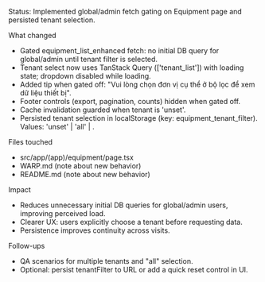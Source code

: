 Status: Implemented global/admin fetch gating on Equipment page and persisted tenant selection.

What changed
- Gated equipment_list_enhanced fetch: no initial DB query for global/admin until tenant filter is selected.
- Tenant select now uses TanStack Query (['tenant_list']) with loading state; dropdown disabled while loading.
- Added tip when gated off: "Vui lòng chọn đơn vị cụ thể ở bộ lọc để xem dữ liệu thiết bị".
- Footer controls (export, pagination, counts) hidden when gated off.
- Cache invalidation guarded when tenant is 'unset'.
- Persisted tenant selection in localStorage (key: equipment_tenant_filter). Values: 'unset' | 'all' | <numeric id>.

Files touched
- src/app/(app)/equipment/page.tsx
- WARP.md (note about new behavior)
- README.md (note about new behavior)

Impact
- Reduces unnecessary initial DB queries for global/admin users, improving perceived load.
- Clearer UX: users explicitly choose a tenant before requesting data.
- Persistence improves continuity across visits.

Follow-ups
- QA scenarios for multiple tenants and "all" selection.
- Optional: persist tenantFilter to URL or add a quick reset control in UI.